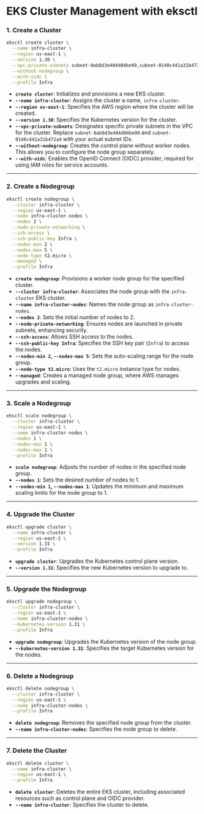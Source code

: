 # EKS Cluster Management with eksctl

### 1. **Create a Cluster**
```bash
eksctl create cluster \
  --name infra-cluster \
  --region us-east-1 \
  --version 1.30 \
  --vpc-private-subnets subnet-0ab8d3e404d04be99,subnet-0140c441a31b472a4 \
  --without-nodegroup \
  --with-oidc \
  --profile Infra
```
- **`create cluster`**: Initializes and provisions a new EKS cluster.
- **`--name infra-cluster`**: Assigns the cluster a name, `infra-cluster`.
- **`--region us-east-1`**: Specifies the AWS region where the cluster will be created.
- **`--version 1.30`**: Specifies the Kubernetes version for the cluster.
- **`--vpc-private-subnets`**: Designates specific private subnets in the VPC for the cluster. Replace `subnet-0ab8d3e404d04be99` and `subnet-0140c441a31b472a4` with your actual subnet IDs.
- **`--without-nodegroup`**: Creates the control plane without worker nodes. This allows you to configure the node group separately.
- **`--with-oidc`**: Enables the OpenID Connect (OIDC) provider, required for using IAM roles for service accounts.

---

### 2. **Create a Nodegroup**
```bash
eksctl create nodegroup \
  --cluster infra-cluster \
  --region us-east-1 \
  --name infra-cluster-nodes \
  --nodes 2 \
  --node-private-networking \
  --ssh-access \
  --ssh-public-key Infra \
  --nodes-min 2 \
  --nodes-max 5 \
  --node-type t2.micro \
  --managed \
  --profile Infra
```
- **`create nodegroup`**: Provisions a worker node group for the specified cluster.
- **`--cluster infra-cluster`**: Associates the node group with the `infra-cluster` EKS cluster.
- **`--name infra-cluster-nodes`**: Names the node group as `infra-cluster-nodes`.
- **`--nodes 2`**: Sets the initial number of nodes to 2.
- **`--node-private-networking`**: Ensures nodes are launched in private subnets, enhancing security.
- **`--ssh-access`**: Allows SSH access to the nodes.
- **`--ssh-public-key Infra`**: Specifies the SSH key pair (`Infra`) to access the nodes.
- **`--nodes-min 2`, `--nodes-max 5`**: Sets the auto-scaling range for the node group.
- **`--node-type t2.micro`**: Uses the `t2.micro` instance type for nodes.
- **`--managed`**: Creates a managed node group, where AWS manages upgrades and scaling.

---

### 3. **Scale a Nodegroup**
```bash
eksctl scale nodegroup \
  --cluster infra-cluster \
  --region us-east-1 \
  --name infra-cluster-nodes \
  --nodes 1 \
  --nodes-min 1 \
  --nodes-max 1 \
  --profile Infra
```
- **`scale nodegroup`**: Adjusts the number of nodes in the specified node group.
- **`--nodes 1`**: Sets the desired number of nodes to 1.
- **`--nodes-min 1`, `--nodes-max 1`**: Updates the minimum and maximum scaling limits for the node group to 1.

---

### 4. **Upgrade the Cluster**
```bash
eksctl upgrade cluster \
  --name infra-cluster \
  --region us-east-1 \
  --version 1.31 \
  --profile Infra
```
- **`upgrade cluster`**: Upgrades the Kubernetes control plane version.
- **`--version 1.31`**: Specifies the new Kubernetes version to upgrade to.

---

### 5. **Upgrade the Nodegroup**
```bash
eksctl upgrade nodegroup \
  --cluster infra-cluster \
  --region us-east-1 \
  --name infra-cluster-nodes \
  --kubernetes-version 1.31 \
  --profile Infra
```
- **`upgrade nodegroup`**: Upgrades the Kubernetes version of the node group.
- **`--kubernetes-version 1.31`**: Specifies the target Kubernetes version for the nodes.

---

### 6. **Delete a Nodegroup**
```bash
eksctl delete nodegroup \
  --cluster infra-cluster \
  --region us-east-1 \
  --name infra-cluster-nodes \
  --profile Infra
```
- **`delete nodegroup`**: Removes the specified node group from the cluster.
- **`--name infra-cluster-nodes`**: Specifies the node group to delete.

---

### 7. **Delete the Cluster**
```bash
eksctl delete cluster \
  --name infra-cluster \
  --region us-east-1 \
  --profile Infra
```
- **`delete cluster`**: Deletes the entire EKS cluster, including associated resources such as control plane and OIDC provider.
- **`--name infra-cluster`**: Specifies the cluster to delete.
